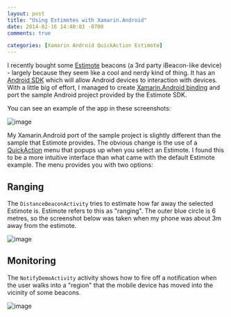 ```yaml
---
layout: post
title: "Using Estimotes with Xamarin.Android"
date: 2014-02-16 14:40:03 -0700
comments: true

categories: [Xamarin Android QuickAction Estimote]
---
```


I recently bought some [Estimote](http://estimote.com/) beacons (a 3rd party iBeacon-like device) - largely because they seem like a cool and nerdy kind of thing. It has an [Android SDK](https://github.com/Estimote/Android-SDK) which will allow Android devices to interaction with devices. With a little big of effort, I managed to create [Xamarin.Android binding](https://github.com/topgenorth/Estimotes-Xamarin/) and port the sample Android project provided by the Estimote SDK.

You can see an example of the app in these screenshots:

![image](https://s3.amazonaws.com/opgenorthnet-blog/estimote1.png) 

<!-- more -->

My Xamarin.Android port of the sample project is slightly different than the sample that Estimote provides. The obvious change is the use of a [QuickAction](https://github.com/topgenorth/QuickAction-XamarinAndroid) menu that popups up when you select an Estimote. I found this to be a more intuitive interface than what came with the default Estimote example. The menu provides you with two options:

## Ranging
The `DistanceBeaconActivity` tries to estimate how far away the selected Estimote is. Estimote refers to this as "ranging". The outer blue circle is 6 metres, so the screenshot below was taken when my phone was about 3m away from the estimote.

![image](https://s3.amazonaws.com/opgenorthnet-blog/estimote2.png)


## Monitoring 

The `NotifyDemoActivity` activity shows how to fire off a notification when the user walks into a "region" that the mobile device has moved into the vicinity of some beacons.

![image](https://s3.amazonaws.com/opgenorthnet-blog/estimote3.png)

 